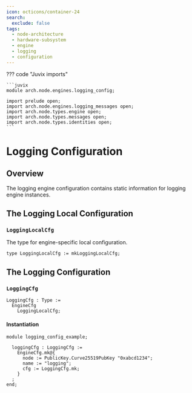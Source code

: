 ```yaml
---
icon: octicons/container-24
search:
  exclude: false
tags:
  - node-architecture
  - hardware-subsystem
  - engine
  - logging
  - configuration
---
```


??? code "Juvix imports"

    ```juvix
    module arch.node.engines.logging_config;

    import prelude open;
    import arch.node.engines.logging_messages open;
    import arch.node.types.engine open;
    import arch.node.types.messages open;
    import arch.node.types.identities open;
    ```

# Logging Configuration

## Overview

The logging engine configuration contains static information for logging engine instances.

## The Logging Local Configuration

### `LoggingLocalCfg`

The type for engine-specific local configuration.

<!-- --8<-- [start:LoggingLocalCfg] -->
```juvix
type LoggingLocalCfg := mkLoggingLocalCfg;
```
<!-- --8<-- [end:LoggingLocalCfg] -->

## The Logging Configuration

### `LoggingCfg`

<!-- --8<-- [start:LoggingCfg] -->
```juvix
LoggingCfg : Type :=
  EngineCfg
    LoggingLocalCfg;
```
<!-- --8<-- [end:LoggingCfg] -->

#### Instantiation

<!-- --8<-- [start:loggingCfg] -->
```juvix extract-module-statements
module logging_config_example;

  loggingCfg : LoggingCfg :=
    EngineCfg.mk@{
      node := PublicKey.Curve25519PubKey "0xabcd1234";
      name := "logging";
      cfg := LoggingCfg.mk;
    }
  ;
end;
```
<!-- --8<-- [end:loggingCfg] -->
